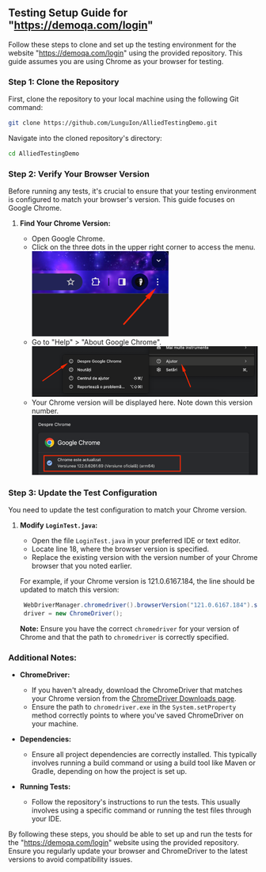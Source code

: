 
## Testing Setup Guide for "https://demoqa.com/login"

Follow these steps to clone and set up the testing environment for the website "https://demoqa.com/login" using the provided repository. This guide assumes you are using Chrome as your browser for testing.

### Step 1: Clone the Repository

First, clone the repository to your local machine using the following Git command:

```sh
git clone https://github.com/LunguIon/AlliedTestingDemo.git
```

Navigate into the cloned repository's directory:

```sh
cd AlliedTestingDemo
```

### Step 2: Verify Your Browser Version

Before running any tests, it's crucial to ensure that your testing environment is configured to match your browser's version. This guide focuses on Google Chrome.

1. **Find Your Chrome Version:**

    - Open Google Chrome.
    - Click on the three dots in the upper right corner to access the menu.
    ![img_4.png](src/resource/img_4.png)
    - Go to "Help" > "About Google Chrome".
    ![img_6.png](src/resource/img_6.png)
    - Your Chrome version will be displayed here. Note down this version number.
    ![img_7.png](src/resource/img_7.png)

### Step 3: Update the Test Configuration

You need to update the test configuration to match your Chrome version.

1. **Modify `LoginTest.java`:**

    - Open the file `LoginTest.java` in your preferred IDE or text editor.
    - Locate line 18, where the browser version is specified.
    - Replace the existing version with the version number of your Chrome browser that you noted earlier.

   For example, if your Chrome version is 121.0.6167.184, the line should be updated to match this version:

   ```java
    WebDriverManager.chromedriver().browserVersion("121.0.6167.184").setup();
    driver = new ChromeDriver();
   ```

   **Note:** Ensure you have the correct `chromedriver` for your version of Chrome and that the path to `chromedriver` is correctly specified.

### Additional Notes:

- **ChromeDriver:**
    - If you haven't already, download the ChromeDriver that matches your Chrome version from the [ChromeDriver Downloads page](https://sites.google.com/chromium.org/driver/).
    - Ensure the path to `chromedriver.exe` in the `System.setProperty` method correctly points to where you've saved ChromeDriver on your machine.

- **Dependencies:**
    - Ensure all project dependencies are correctly installed. This typically involves running a build command or using a build tool like Maven or Gradle, depending on how the project is set up.

- **Running Tests:**
    - Follow the repository's instructions to run the tests. This usually involves using a specific command or running the test files through your IDE.

By following these steps, you should be able to set up and run the tests for the "https://demoqa.com/login" website using the provided repository. Ensure you regularly update your browser and ChromeDriver to the latest versions to avoid compatibility issues.
